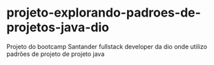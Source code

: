 # projeto-explorando-padroes-de-projetos-java-dio
Projeto do bootcamp Santander fullstack developer da dio onde utilizo padrões de projeto de projeto java
